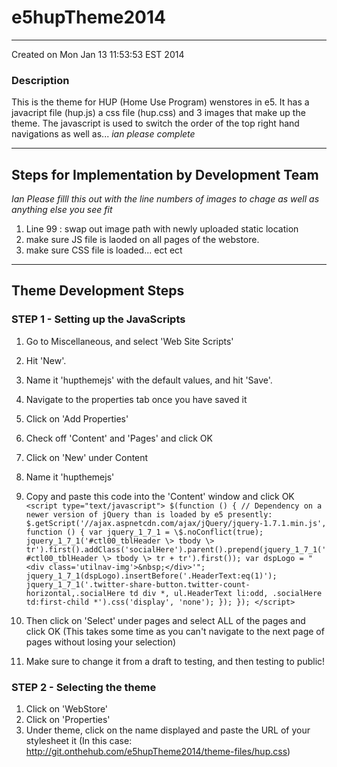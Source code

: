 # e5hupTheme2014
-----
Created on Mon Jan 13 11:53:53 EST 2014
 
### Description
This is the theme for HUP (Home Use Program) wenstores in e5. It has a javacript file (hup.js) a css file (hup.css) and 3 images that make up the theme. The javascript is used to switch the order of the top right hand navigations as well as... *ian please complete*


-----

## Steps for Implementation by Development Team

*Ian Please filll this out with the line numbers of images to chage as well as anything else you see fit*

1. Line 99 : swap out image path with newly uploaded static location
2. make sure JS file is laoded on all pages of the webstore.
3. make sure CSS file is loaded... ect ect

----- 

## Theme Development Steps

### STEP 1 - Setting up the JavaScripts
1. Go to Miscellaneous, and select 'Web Site Scripts'
2. Hit 'New'.
3. Name it 'hupthemejs' with the default values, and hit 'Save'.
4. Navigate to the properties tab once you have saved it 
5. Click on 'Add Properties' 
6. Check off 'Content' and 'Pages' and click OK
7. Click on 'New' under Content
8. Name it 'hupthemejs' 
9. Copy and paste this code into the 'Content' window and
click OK
`<script type="text/javascript"> $(function () { // Dependency on a newer version
of jQuery than is loaded by e5 presently:
$.getScript('//ajax.aspnetcdn.com/ajax/jQuery/jquery-1.7.1.min.js', function ()
{ var jquery_1_7_1 = \$.noConflict(true); jquery_1_7_1('#ctl00_tblHeader \>
tbody \>
tr').first().addClass('socialHere').parent().prepend(jquery_1_7_1('#ctl00_tblHeader
\> tbody \> tr + tr').first()); var dspLogo = "<div
class='utilnav-img'>&nbsp;</div>'";
jquery_1_7_1(dspLogo).insertBefore('.HeaderText:eq(1)');
jquery_1_7_1('.twitter-share-button.twitter-count-horizontal,.socialHere td div
*, ul.HeaderText li:odd, .socialHere td:first-child *').css('display', 'none');
}); }); </script>`


10. Then click on 'Select' under pages and select ALL of the pages and click OK
    (This takes some time as you can't navigate to the next page of pages
    without losing your selection)
11. Make sure to change it from a draft to
    testing, and then testing to public!

### STEP 2 - Selecting the theme 
1. Click on 'WebStore'
2. Click on 'Properties'
3. Under theme, click on the name displayed
and paste the URL of your stylesheet it  	(In this case:
http://git.onthehub.com/e5hupTheme2014/theme-files/hup.css)
